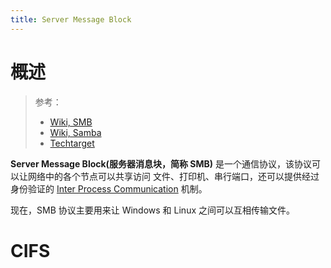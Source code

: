 ```yaml
---
title: Server Message Block
---
```


# 概述

> 参考：
>
> - [Wiki, SMB](https://en.wikipedia.org/wiki/Server_Message_Block)
> - [Wiki, Samba](https://en.wikipedia.org/wiki/Server_Message_Block)
> - [Techtarget](https://searchstorage.techtarget.com/definition/Common-Internet-File-System-CIFS)

**Server Message Block(服务器消息块，简称 SMB)** 是一个通信协议，该协议可以让网络中的各个节点可以共享访问 文件、打印机、串行端口，还可以提供经过身份验证的 [Inter Process Communication](docs/1.操作系统/Kernel/Process/Inter%20Process%20Communication/Inter%20Process%20Communication.md) 机制。

现在，SMB 协议主要用来让 Windows 和 Linux 之间可以互相传输文件。

# CIFS
